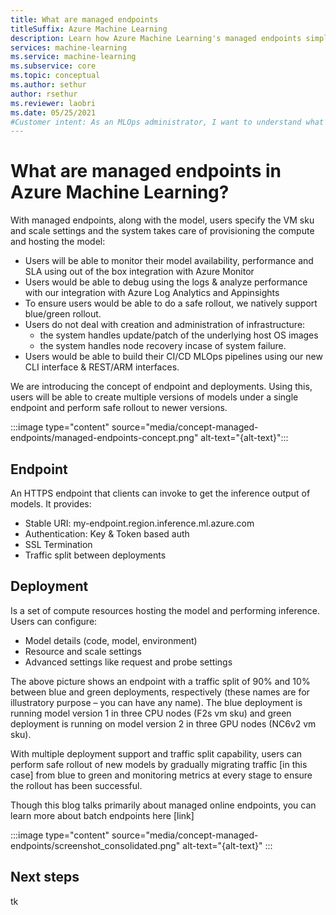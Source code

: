 ```yaml
---
title: What are managed endpoints
titleSuffix: Azure Machine Learning
description: Learn how Azure Machine Learning's managed endpoints simplify provisioning and hosting your ML model.
services: machine-learning
ms.service: machine-learning
ms.subservice: core
ms.topic: conceptual
ms.author: sethur
author: rsethur
ms.reviewer: laobri
ms.date: 05/25/2021
#Customer intent: As an MLOps administrator, I want to understand what a managed endpoint is and why I need it.
---
```


# What are managed endpoints in Azure Machine Learning?

With managed endpoints, along with the model, users specify the VM sku and scale settings and the system takes care of provisioning the compute and hosting the model:

- Users will be able to monitor their model availability, performance and SLA using out of the box integration with Azure Monitor
- Users would be able to debug using the logs &amp; analyze performance with our integration with Azure Log Analytics and Appinsights
- To ensure users would be able to do a safe rollout, we natively support blue/green rollout.
- Users do not deal with creation and administration of infrastructure:
  - the system handles update/patch of the underlying host OS images
  - the system handles node recovery incase of system failure.
- Users would be able to build their CI/CD MLOps pipelines using our new CLI interface &amp; REST/ARM interfaces.

We are introducing the concept of endpoint and deployments. Using this, users will be able to create multiple versions of models under a single endpoint and perform safe rollout to newer versions.

:::image type="content" source="media/concept-managed-endpoints/managed-endpoints-concept.png" alt-text="{alt-text}":::

## Endpoint

An HTTPS endpoint that clients can invoke to get the inference output of models. It provides:

- Stable URI: my-endpoint.region.inference.ml.azure.com
- Authentication: Key &amp; Token based auth
- SSL Termination
- Traffic split between deployments

## Deployment

Is a set of compute resources hosting the model and performing inference. Users can configure:

- Model details (code, model, environment)
- Resource and scale settings
- Advanced settings like request and probe settings

The above picture shows an endpoint with a traffic split of 90% and 10% between blue and green deployments, respectively (these names are for illustratory purpose – you can have any name). The blue deployment is running model version 1 in three CPU nodes (F2s vm sku) and green deployment is running on model version 2 in three GPU nodes (NC6v2 vm sku).

With multiple deployment support and traffic split capability, users can perform safe rollout of new models by gradually migrating traffic [in this case] from blue to green and monitoring metrics at every stage to ensure the rollout has been successful.

Though this blog talks primarily about managed online endpoints, you can learn more about batch endpoints here [link]

:::image type="content" source="media/concept-managed-endpoints/screenshot_consolidated.png" alt-text="{alt-text}" :::

## Next steps

tk